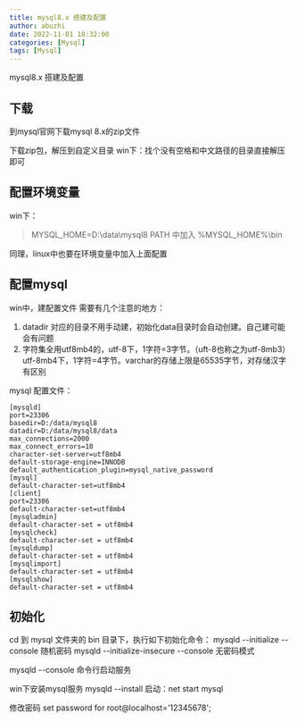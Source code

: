 ```yaml
---
title: mysql8.x 搭建及配置
author: abuzhi
date: 2022-11-01 18:32:00
categories: [Mysql]
tags: [Mysql]
---
```


mysql8.x 搭建及配置

## 下载

到mysql官网下载mysql 8.x的zip文件

下载zip包，解压到自定义目录
win下：找个没有空格和中文路径的目录直接解压即可


## 配置环境变量
win下：
> MYSQL_HOME=D:\data\mysql8
> PATH 中加入 %MYSQL_HOME%\bin

同理，linux中也要在环境变量中加入上面配置


## 配置mysql

win中，建配置文件
需要有几个注意的地方：
1. datadir 对应的目录不用手动建，初始化data目录时会自动创建。自己建可能会有问题
2. 字符集全用utf8mb4的，utf-8下，1字符=3字节。（uft-8也称之为utf-8mb3）utf-8mb4下，1字符=4字节。varchar的存储上限是65535字节，对存储汉字有区别

mysql 配置文件：

```
[mysqld]
port=23306
basedir=D:/data/mysql8
datadir=D:/data/mysql8/data
max_connections=2000
max_connect_errors=10
character-set-server=utf8mb4
default-storage-engine=INNODB
default_authentication_plugin=mysql_native_password
[mysql]
default-character-set=utf8mb4
[client]
port=23306
default-character-set=utf8mb4
[mysqladmin]
default-character-set = utf8mb4
[mysqlcheck]
default-character-set = utf8mb4
[mysqldump]
default-character-set = utf8mb4
[mysqlimport]
default-character-set = utf8mb4
[mysqlshow]
default-character-set = utf8mb4

```

## 初始化

cd 到 mysql 文件夹的 bin 目录下，执行如下初始化命令：
mysqld --initialize  --console 随机密码
mysqld --initialize-insecure --console 无密码模式

mysqld --console 命令行启动服务

win下安装mysql服务
mysqld --install
启动：net start mysql


修改密码
set password for root@localhost='12345678';

